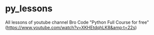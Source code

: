 # py_lessons
All lessons of youtube channel Bro Code "Python Full Course for free" (https://www.youtube.com/watch?v=XKHEtdqhLK8&amp;t=22s)
